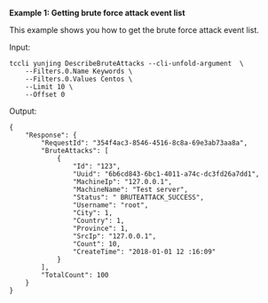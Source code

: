 **Example 1: Getting brute force attack event list**

This example shows you how to get the brute force attack event list.

Input: 

```
tccli yunjing DescribeBruteAttacks --cli-unfold-argument  \
    --Filters.0.Name Keywords \
    --Filters.0.Values Centos \
    --Limit 10 \
    --Offset 0
```

Output: 
```
{
    "Response": {
        "RequestId": "354f4ac3-8546-4516-8c8a-69e3ab73aa8a",
        "BruteAttacks": [
            {
                "Id": "123",
                "Uuid": "6b6cd843-6bc1-4011-a74c-dc3fd26a7dd1",
                "MachineIp": "127.0.0.1",
                "MachineName": "Test server",
                "Status": " BRUTEATTACK_SUCCESS",
                "Username": "root",
                "City": 1,
                "Country": 1,
                "Province": 1,
                "SrcIp": "127.0.0.1",
                "Count": 10,
                "CreateTime": "2018-01-01 12 :16:09"
            }
        ],
        "TotalCount": 100
    }
}
```

